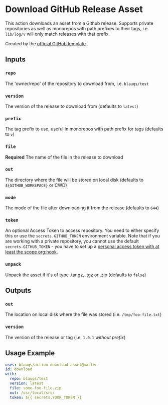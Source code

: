 # Download GitHub Release Asset

This action downloads an asset from a Github release. Supports private repositories as well as monorepos with path prefixes to their tags, i.e. `lib/log/v` will only match releases with that prefix.

Created by the [official GitHub template](https://github.com/actions/typescript-action).

## Inputs

### `repo`

The 'owner/repo' of the repository to download from, i.e. `blauqs/test`

### `version`

The version of the release to download from (defaults to `latest`)

### `prefix`

The tag prefix to use, useful in monorepos with path prefix for tags (defaults to `v`)

### `file`

**Required** The name of the file in the release to download

### `out`

The directory where the file will be stored on local disk (defaults to `${GITHUB_WORKSPACE}` or CWD)

### `mode`

The mode of the file after downloading it from the release (defaults to `644`)

### `token`
An optional Access Token to access repository. You need to either specify this or use the ``secrets.GITHUB_TOKEN`` environment variable. Note that if you are working with a private repository, you cannot use the default ``secrets.GITHUB_TOKEN`` - you have to set up a [personal access token with at least the scope org:hook](https://github.com/dsaltares/fetch-gh-release-asset/issues/10#issuecomment-668665447).

### `unpack`

Unpack the asset if it's of type .tar.gz, .tgz or .zip (defaults to `false`)

## Outputs

### `out`

The location on local disk where the file was stored (i.e. `/tmp/foo-file.txt`)

### `version`

The version of the release or tag (i.e. `1.0.1` *without prefix*)

## Usage Example

```yaml
uses: blauqs/action-download-asset@master
id: download
with:
  repo: blauqs/test
  version: latest
  file: some-foo-file.zip
  out: /usr/local/src/
  token: ${{ secrets.YOUR_TOKEN }}
```

